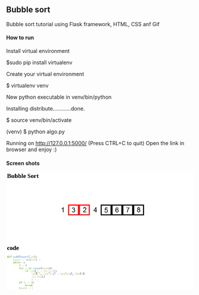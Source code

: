 ## Bubble sort

Bubble sort tutorial using Flask framework, HTML, CSS anf Gif

#### How to run 
Install virtual environment

$sudo pip install virtualenv

Create your virtual environment

$ virtualenv venv

New python executable in venv/bin/python

Installing distribute............done.

$ source venv/bin/activate

(venv) $ python algo.py

Running on http://127.0.0.1:5000/ (Press CTRL+C to quit)
Open the link in browser and enjoy :)

#### Screen shots

![alt tag](https://github.com/iamneha/Reimagine-visual/blob/master/Screenshot/Bubble_sort.png)
